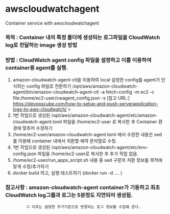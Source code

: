 # awscloudwatchagent
Container service with awscloudwatchagent

### 목적 : Container 내의 특정 폴더에 생성되는 로그파일을 CloudWatch log로 전달하는 image 생성 방법
### 방법 : CloudWatch agent config 파일을 설정하고 이를 이용하여 container용 agent를 실행.

1. amazon-cloudwatch-agent-ctl을 이용하여 local 설정한 config를 agent가 인식하는 config 파일로 전환하기 
   /opt/aws/amazon-cloudwatch-agent/bin/amazon-cloudwatch-agent-ctl -a fetch-config -m ec2 -c file:/home/ec2-user/cwagent_config.json -s
   [참고 URL:] https://devopscube.com/how-to-setup-and-push-serverapplication-logs-to-aws-cloudwatch/ >
2. 1번 작업으로 생성된 /opt/aws/amazon-cloudwatch-agent/etc/amazon-cloudwatch-agent.toml 파일을 /home/ec2-user 로 복사한 후 Container 환경에 맞추어 수정하기
3. /home/ec2-user/amazon-cloudwatch-agent.toml 에서 수정한 내용은 sed 를 이용해 container 내에서 치환할 예약 문자열로 수정.
4. 1번 작업으로 생성된 /opt/aws/amazon-cloudwatch-agent/etc/env-config.json 파일을 /home/ec2-user로 복사한 후 추가 작업 없음.
5. /home/ec2-user/run_apps_script.sh 내용 중 sed 구문의 치환 정보를 목적에 맞게 수정/추가하기
6. docker build 하고, 실행 테스트하기 (docker run -d .... )

### 참고사항 : amazon-cloudwatch-agent container가 기동하고 최초 CloudWatch log그룹과 로그는 5분정도 지연되어 생성됨. 
             그 이후는 설정한 주기기준으로 변경되는 로그 정보를 수집해 온다.
